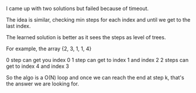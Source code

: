 I came up with two solutions but failed because of timeout.

The idea is similar, checking min steps for each index and until we get to the last index.

The learned solution is better as it sees the steps as level of trees.

For example, the array {2, 3, 1, 1, 4}

0 step can get you index 0
1 step can get to index 1 and index 2
2 steps can get to index 4 and index 3

So the algo is a O(N) loop and once we can reach the end at step k, that's the answer we are looking for.
